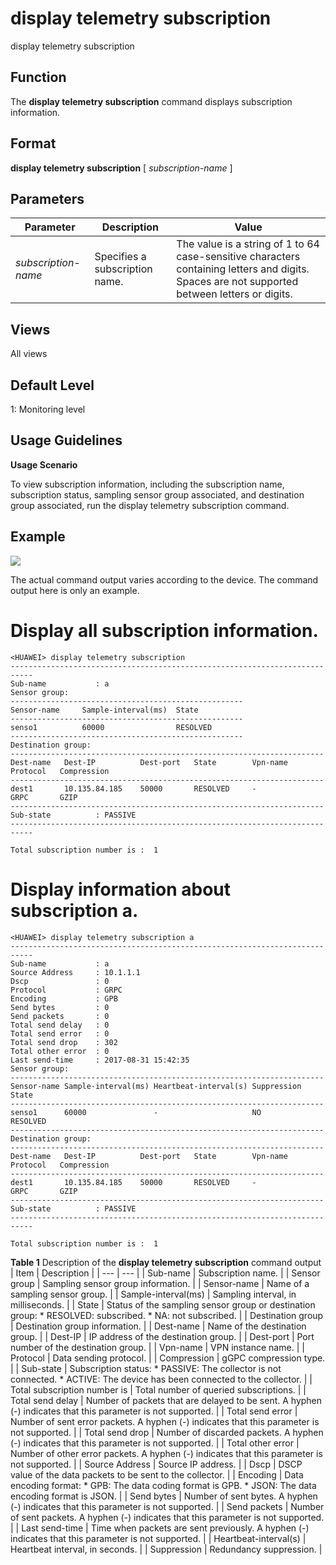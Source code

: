 display telemetry subscription
==============================

display telemetry subscription

Function
--------



The **display telemetry subscription** command displays subscription information.




Format
------

**display telemetry subscription** [ *subscription-name* ]


Parameters
----------

| Parameter | Description | Value |
| --- | --- | --- |
| *subscription-name* | Specifies a subscription name. | The value is a string of 1 to 64 case-sensitive characters containing letters and digits. Spaces are not supported between letters or digits. |



Views
-----

All views


Default Level
-------------

1: Monitoring level


Usage Guidelines
----------------

**Usage Scenario**

To view subscription information, including the subscription name, subscription status, sampling sensor group associated, and destination group associated, run the display telemetry subscription command.


Example
-------

![](../public_sys-resources/note_3.0-en-us.png) 

The actual command output varies according to the device. The command output here is only an example.


# Display all subscription information.
```
<HUAWEI> display telemetry subscription
---------------------------------------------------------------------------
Sub-name           : a
Sensor group:
----------------------------------------------------
Sensor-name     Sample-interval(ms)  State          
----------------------------------------------------
senso1          60000                RESOLVED       
----------------------------------------------------
Destination group:
----------------------------------------------------------------------
Dest-name   Dest-IP          Dest-port   State        Vpn-name     Protocol   Compression
----------------------------------------------------------------------
dest1       10.135.84.185    50000       RESOLVED     -            GRPC       GZIP
----------------------------------------------------------------------
Sub-state          : PASSIVE 
---------------------------------------------------------------------------

Total subscription number is :  1

```

# Display information about subscription a.
```
<HUAWEI> display telemetry subscription a
---------------------------------------------------------------------------
Sub-name           : a
Source Address     : 10.1.1.1
Dscp               : 0
Protocol           : GRPC 
Encoding           : GPB 
Send bytes         : 0 
Send packets       : 0 
Total send delay   : 0 
Total send error   : 0 
Total send drop    : 302 
Total other error  : 0 
Last send-time     : 2017-08-31 15:42:35
Sensor group:
----------------------------------------------------------------------
Sensor-name Sample-interval(ms) Heartbeat-interval(s) Suppression State     
----------------------------------------------------------------------
senso1      60000               -                     NO          RESOLVED  
----------------------------------------------------------------------
Destination group:
----------------------------------------------------------------------
Dest-name   Dest-IP          Dest-port   State        Vpn-name     Protocol   Compression
----------------------------------------------------------------------
dest1       10.135.84.185    50000       RESOLVED     -            GRPC       GZIP
----------------------------------------------------------------------
Sub-state          : PASSIVE 
---------------------------------------------------------------------------
                
Total subscription number is :  1

```

**Table 1** Description of the **display telemetry subscription** command output
| Item | Description |
| --- | --- |
| Sub-name | Subscription name. |
| Sensor group | Sampling sensor group information. |
| Sensor-name | Name of a sampling sensor group. |
| Sample-interval(ms) | Sampling interval, in milliseconds. |
| State | Status of the sampling sensor group or destination group:   * RESOLVED: subscribed. * NA: not subscribed. |
| Destination group | Destination group information. |
| Dest-name | Name of the destination group. |
| Dest-IP | IP address of the destination group. |
| Dest-port | Port number of the destination group. |
| Vpn-name | VPN instance name. |
| Protocol | Data sending protocol. |
| Compression | gGPC compression type. |
| Sub-state | Subscription status:   * PASSIVE: The collector is not connected. * ACTIVE: The device has been connected to the collector. |
| Total subscription number is | Total number of queried subscriptions. |
| Total send delay | Number of packets that are delayed to be sent.  A hyphen (-) indicates that this parameter is not supported. |
| Total send error | Number of sent error packets.  A hyphen (-) indicates that this parameter is not supported. |
| Total send drop | Number of discarded packets.  A hyphen (-) indicates that this parameter is not supported. |
| Total other error | Number of other error packets.  A hyphen (-) indicates that this parameter is not supported. |
| Source Address | Source IP address. |
| Dscp | DSCP value of the data packets to be sent to the collector. |
| Encoding | Data encoding format:   * GPB: The data coding format is GPB. * JSON: The data encoding format is JSON. |
| Send bytes | Number of sent bytes.  A hyphen (-) indicates that this parameter is not supported. |
| Send packets | Number of sent packets.  A hyphen (-) indicates that this parameter is not supported. |
| Last send-time | Time when packets are sent previously.  A hyphen (-) indicates that this parameter is not supported. |
| Heartbeat-interval(s) | Heartbeat interval, in seconds. |
| Suppression | Redundancy suppression. |